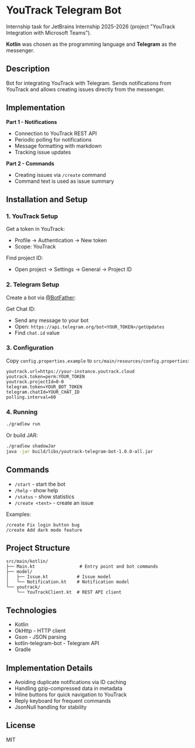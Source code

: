 # YouTrack Telegram Bot

Internship task for JetBrains Internship 2025-2026 (project "YouTrack Integration with Microsoft Teams").

**Kotlin** was chosen as the programming language and **Telegram** as the messenger.

## Description

Bot for integrating YouTrack with Telegram. Sends notifications from YouTrack and allows creating issues directly from the messenger.

## Implementation

**Part 1 - Notifications**
- Connection to YouTrack REST API
- Periodic polling for notifications
- Message formatting with markdown
- Tracking issue updates

**Part 2 - Commands**
- Creating issues via `/create` command
- Command text is used as issue summary

## Installation and Setup

### 1. YouTrack Setup

Get a token in YouTrack:
- Profile → Authentication → New token
- Scope: YouTrack

Find project ID:
- Open project → Settings → General → Project ID

### 2. Telegram Setup

Create a bot via [@BotFather](https://t.me/BotFather):

Get Chat ID:
- Send any message to your bot
- Open: `https://api.telegram.org/bot<YOUR_TOKEN>/getUpdates`
- Find `chat.id` value

### 3. Configuration

Copy `config.properties.example` to `src/main/resources/config.properties`:

```properties
youtrack.url=https://your-instance.youtrack.cloud
youtrack.token=perm:YOUR_TOKEN
youtrack.projectId=0-0
telegram.token=YOUR_BOT_TOKEN
telegram.chatId=YOUR_CHAT_ID
polling.interval=60
```

### 4. Running

```bash
./gradlew run
```

Or build JAR:
```bash
./gradlew shadowJar
java -jar build/libs/youtrack-telegram-bot-1.0.0-all.jar
```

## Commands

- `/start` - start the bot
- `/help` - show help
- `/status` - show statistics
- `/create <text>` - create an issue

Examples:
```
/create Fix login button bug
/create Add dark mode feature
```

## Project Structure

```
src/main/kotlin/
├── Main.kt                 # Entry point and bot commands
├── model/
│   ├── Issue.kt           # Issue model
│   └── Notification.kt    # Notification model
└── youtrack/
    └── YouTrackClient.kt  # REST API client
```

## Technologies

- Kotlin
- OkHttp - HTTP client
- Gson - JSON parsing
- kotlin-telegram-bot - Telegram API
- Gradle

## Implementation Details

- Avoiding duplicate notifications via ID caching
- Handling gzip-compressed data in metadata
- Inline buttons for quick navigation to YouTrack
- Reply keyboard for frequent commands
- JsonNull handling for stability

## License

MIT
